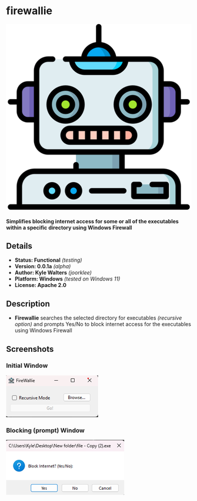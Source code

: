 # firewallie

![logo](./Docs/robot.png)

#### Simplifies blocking internet access for some or all of the executables within a specific directory using Windows Firewall

## Details
- **Status: Functional** *(testing)*
- **Version: 0.0.1a** *(alpha)*
- **Author: Kyle Walters** *(joorklee)*
- **Platform: Windows** *(tested on Windows 11)*
- **License: Apache 2.0**


## Description

- **Firewallie** searches the selected directory for executables _(recursive option)_ and prompts Yes/No to block internet access for the executables using Windows Firewall


## Screenshots

### Initial Window
![initial screen](./Docs/initial-screen.png)

### Blocking (prompt) Window
![blocking prompt screen](./Docs/block-screen.png)
